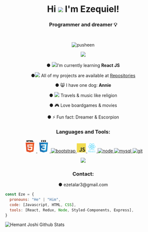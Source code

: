 <h1 align="center">Hi <img src="https://media.giphy.com/media/hvRJCLFzcasrR4ia7z/giphy.gif" width="30px"> I'm Ezequiel!</h1>
<h3 align="center">Programmer and dreamer &#128161;</p></h3>
<br>
<p align="center">
  
  <img src="https://media0.giphy.com/media/qgQUggAC3Pfv687qPC/giphy.gif?cid=ecf05e47dusozpc24vwnma6sznwvxp19qg1nijmrcrv3w36y&rid=giphy.gif&ct=g" width="500px" alt="pusheen"/>
</p>


<p align="center"><img src="https://media1.giphy.com/media/kUTME7ABmhYg5J3psM/giphy.gif?cid=ecf05e47azahf3x0ek86kj2jllwb8t0w3qwqt8fxm1hdr8bm&rid=giphy.gif&ct=g" width="200px">

<p align="center">● <img src="https://media1.giphy.com/media/VDdh2wgmzsXAc7FCd7/giphy.gif?cid=ecf05e47b7wjtfxqyvdp0ln1c4orrthqelw8y8epv87vyt0o&rid=giphy.gif&ct=s" width="30px">I’m currently learning <b>React JS</b>

<p align="center">●<img src="https://media4.giphy.com/media/dYwbW1wJp84guprgoI/giphy.gif?cid=ecf05e47dlveapzko4suywkfyq2ingrewjoxkzpo1fxayt3y&rid=giphy.gif&ct=s" width="30px">  All of my projects are available at <a href="https://github.com/EzequielHPereyra?tab=repositories" target="_blank">Repositories</a></p>

<p align="center">● 😸 I have one dog: <b> Annie </b></p>

<p align="center">● <img src="https://media2.giphy.com/media/KXw1FeMAif9IDFMsqV/200w.webp?cid=ecf05e47ulnphxuyd0af57uhm0vrx54qzniurhdjwad1o6xa&rid=200w.webp&ct=s" width="30px"> Travels & music like religion</p>

<p align="center">● 🎮 Love boardgames & movies</b></p>

<p align="center">● ⚡ Fun fact: Dreamer & Escorpion </p>

<h3 align="center">Languages and Tools:</h3>

 <p align="center"> 
  <a href="https://www.w3.org/html/" target="_blank"> 
        <img src="https://raw.githubusercontent.com/devicons/devicon/master/icons/html5/html5-original-wordmark.svg" alt="html5" width="40" height="40"/> 
  </a>
  <a href="https://www.w3schools.com/css/" target="_blank"> 
        <img src="https://raw.githubusercontent.com/devicons/devicon/master/icons/css3/css3-original-wordmark.svg" alt="css3" width="40" height="40"/> 
 
   <a href="https://getbootstrap.com/" target="_blank"> 
        <img src="https://cdn-icons-png.flaticon.com/512/5968/5968672.png" alt="bootstrap" width="30" height="30"/>
    </a>
    <a href="https://developer.mozilla.org/en-US/docs/Web/JavaScript" target="_blank"> 
        <img src="https://raw.githubusercontent.com/devicons/devicon/master/icons/javascript/javascript-original.svg" alt="javascript" width="30" height="30"/>   
    </a>
    <a href="https://reactjs.org/" target="_blank" rel="noreferrer"> 
            <img src="https://raw.githubusercontent.com/devicons/devicon/master/icons/react/react-original-wordmark.svg" alt="react" width="30" height="30"/>
     </a> 
     <a href="https://nodejs.org/es/" target="_blank"> 
        <img src="https://midu.dev/images/tags/node.png" alt="node" width="30" height="30"/>
     </a>
    <a href="https://www.mysql.com/" target="_blank"> 
        <img src="http://pngimg.com/uploads/mysql/mysql_PNG23.png" alt="mysql" width="30" height="30"/>
     </a>
     <a href="https://git-scm.com/" target="_blank"> 
        <img src="https://www.vectorlogo.zone/logos/git-scm/git-scm-icon.svg" alt="git" width="30" height="30"/>
     </a>    
     <p align="center"><img src="https://media1.giphy.com/media/kUTME7ABmhYg5J3psM/giphy.gif?cid=ecf05e47azahf3x0ek86kj2jllwb8t0w3qwqt8fxm1hdr8bm&rid=giphy.gif&ct=g" width="200px">
</p>

 <h3 align="center"> Contact:</h3>
    
<p align="center">● ezetalar3@gmail.com </p>

    
    
```javascript
const Eze = {
  pronouns: "He" | "Him",
  code: [Javascript, HTML, CSS],
  tools: [React, Redux, Node, Styled-Components, Express],
}
```
  ![Hemant Joshi Github Stats](https://github-readme-stats.vercel.app/api?username=8bithemant&show_icons=true&title_color=fff&icon_color=79ff97&text_color=9f9f9f&bg_color=151515)
